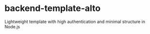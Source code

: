 # backend-template-alto
Lightweight template with high authentication and minimal structure in Node.js
